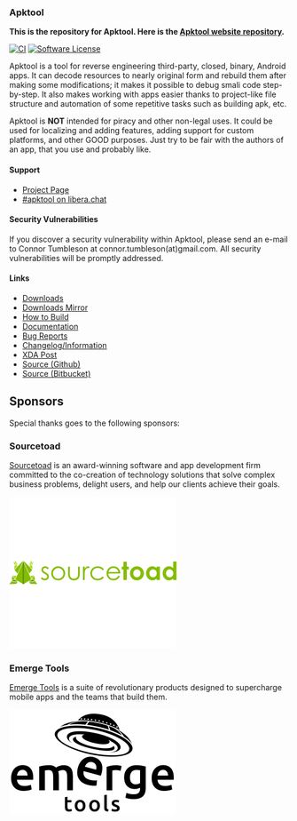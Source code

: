 ### Apktool
**This is the repository for Apktool. Here is the [Apktool website repository](https://github.com/iBotPeaches/Apktool/tree/docs).**

[![CI](https://github.com/iBotPeaches/Apktool/actions/workflows/build.yml/badge.svg)](https://github.com/iBotPeaches/Apktool/actions/workflows/test.yml)
[![Software License](https://img.shields.io/badge/license-Apache%202.0-brightgreen.svg)](https://github.com/iBotPeaches/Apktool/blob/master/LICENSE)

Apktool is a tool for reverse engineering third-party, closed, binary, Android apps. It can decode resources to nearly original form and rebuild them after making some modifications; it makes it possible to debug smali code step-by-step. It also makes working with apps easier thanks to project-like file structure and automation of some repetitive tasks such as building apk, etc.

Apktool is **NOT** intended for piracy and other non-legal uses. It could be used for localizing and adding features, adding support for custom platforms, and other GOOD purposes. Just try to be fair with the authors of an app, that you use and probably like.

#### Support
- [Project Page](https://ibotpeaches.github.io/Apktool/)
- [#apktool on libera.chat](https://web.libera.chat/)

#### Security Vulnerabilities

If you discover a security vulnerability within Apktool, please send an e-mail to Connor Tumbleson at connor.tumbleson(at)gmail.com. All security vulnerabilities will be promptly addressed.

#### Links
- [Downloads](https://bitbucket.org/iBotPeaches/apktool/downloads)
- [Downloads Mirror](https://connortumbleson.com/apktool/)
- [How to Build](https://ibotpeaches.github.io/Apktool/build/)
- [Documentation](https://ibotpeaches.github.io/Apktool/documentation/)
- [Bug Reports](https://github.com/iBotPeaches/Apktool/issues)
- [Changelog/Information](https://ibotpeaches.github.io/Apktool/changes/)
- [XDA Post](https://forum.xda-developers.com/t/util-dec-2-2020-apktool-tool-for-reverse-engineering-apk-files.1755243/)
- [Source (Github)](https://github.com/iBotPeaches/Apktool)
- [Source (Bitbucket)](https://bitbucket.org/iBotPeaches/apktool/)


## Sponsors

Special thanks goes to the following sponsors:

### Sourcetoad
[Sourcetoad](https://sourcetoad.com/) is an award-winning software and app development firm committed to the co-creation of technology solutions that solve complex business problems, delight users, and help our clients achieve their goals.

<a href="https://www.sourcetoad.com" alt="Sourcetoad">
    <picture>
        <img src="https://github.com/ibotpeaches/apktool/raw/master/.github/assets/sponsors/sourcetoad-horizontal.svg">
    </picture>
</a>

### Emerge Tools

[Emerge Tools](https://www.emergetools.com) is a suite of revolutionary products designed to supercharge mobile apps and the teams that build them.

<a href="https://www.emergetools.com" alt="Emerge Tools">
    <picture>
        <source media="(prefers-color-scheme: dark)" srcset="https://github.com/ibotpeaches/apktool/raw/master/.github/assets/sponsors/emerge-tools-vertical-white.svg">
        <source media="(prefers-color-scheme: light)" srcset="https://github.com/ibotpeaches/apktool/raw/master/.github/assets/sponsors/emerge-tools-vertical-black.svg">
        <img src="https://github.com/ibotpeaches/apktool/raw/master/.github/assets/sponsors/emerge-tools-vertical-black.svg">
    </picture>
</a>
